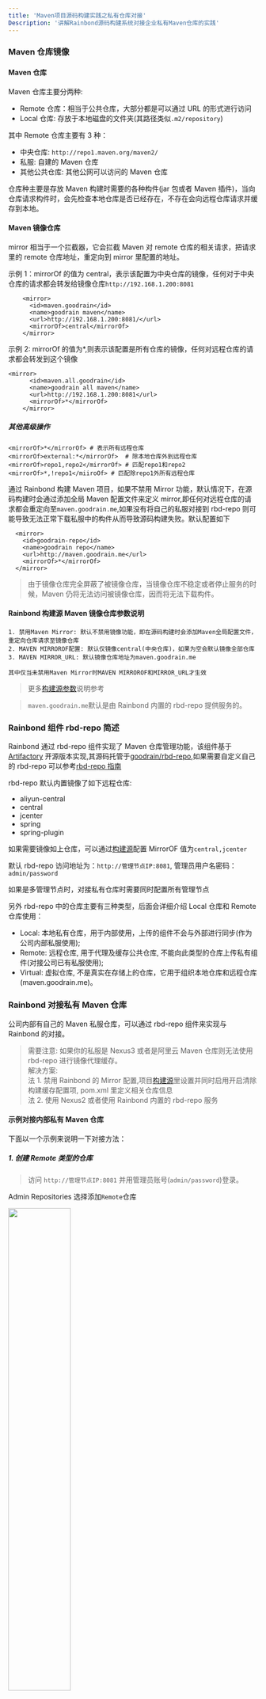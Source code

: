 ```yaml
---
title: 'Maven项目源码构建实践之私有仓库对接'
Description: '讲解Rainbond源码构建系统对接企业私有Maven仓库的实践'
---
```


### Maven 仓库镜像

#### Maven 仓库

Maven 仓库主要分两种:

- Remote 仓库：相当于公共仓库，大部分都是可以通过 URL 的形式进行访问
- Local 仓库: 存放于本地磁盘的文件夹(其路径类似`.m2/repository`)

其中 Remote 仓库主要有 3 种：

- 中央仓库: `http://repo1.maven.org/maven2/`
- 私服: 自建的 Maven 仓库
- 其他公共仓库: 其他公网可以访问的 Maven 仓库

仓库种主要是存放 Maven 构建时需要的各种构件(jar 包或者 Maven 插件)，当向仓库请求构件时，会先检查本地仓库是否已经存在，不存在会向远程仓库请求并缓存到本地。

#### Maven 镜像仓库

mirror 相当于一个拦截器，它会拦截 Maven 对 remote 仓库的相关请求，把请求里的 remote 仓库地址，重定向到 mirror 里配置的地址。

示例 1：mirrorOf 的值为 central，表示该配置为中央仓库的镜像，任何对于中央仓库的请求都会转发给镜像仓库`http://192.168.1.200:8081`

```
    <mirror>
      <id>maven.goodrain</id>
      <name>goodrain maven</name>
      <url>http://192.168.1.200:8081/</url>
      <mirrorOf>central</mirrorOf>
    </mirror>
```

示例 2: mirrorOf 的值为\*,则表示该配置是所有仓库的镜像，任何对远程仓库的请求都会转发到这个镜像

```
<mirror>
      <id>maven.all.goodrain</id>
      <name>goodrain all maven</name>
      <url>http://192.168.1.200:8081</url>
      <mirrorOf>*</mirrorOf>
    </mirror>
```

##### 其他高级操作

```
<mirrorOf>*</mirrorOf> # 表示所有远程仓库
<mirrorOf>external:*</mirrorOf>  # 除本地仓库外到远程仓库
<mirrorOf>repo1,repo2</mirrorOf> # 匹配repo1和repo2
<mirrorOf>*,!repo1</miiroOf> # 匹配除repo1外所有远程仓库
```

通过 Rainbond 构建 Maven 项目，如果不禁用 Mirror 功能，默认情况下，在源码构建时会通过添加全局 Maven 配置文件来定义 mirror,即任何对远程仓库的请求都会重定向至`maven.goodrain.me`,如果没有将自己的私服对接到 rbd-repo 则可能导致无法正常下载私服中的构件从而导致源码构建失败。默认配置如下

```
  <mirror>
    <id>goodrain-repo</id>
    <name>goodrain repo</name>
    <url>http://maven.goodrain.me</url>
    <mirrorOf>*</mirrorOf>
  </mirror>
```

> 由于镜像仓库完全屏蔽了被镜像仓库，当镜像仓库不稳定或者停止服务的时候，Maven 仍将无法访问被镜像仓库，因而将无法下载构件。

#### Rainbond 构建源 Maven 镜像仓库参数说明

```
1. 禁用Maven Mirror: 默认不禁用镜像功能，即在源码构建时会添加Maven全局配置文件，重定向仓库请求至镜像仓库
2. MAVEN MIRROROF配置: 默认仅镜像central(中央仓库)，如果为空会默认镜像全部仓库
3. MAVEN MIRROR_URL: 默认镜像仓库地址为maven.goodrain.me

其中仅当未禁用Maven Mirror时MAVEN MIRROROF和MIRROR_URL才生效
```

> 更多[构建源参数](../../user-manual/app-service-manage/service-source/)说明参考

> `maven.goodrain.me`默认是由 Rainbond 内置的 rbd-repo 提供服务的。

### Rainbond 组件 rbd-repo 简述

Rainbond 通过 rbd-repo 组件实现了 Maven 仓库管理功能，该组件基于 [Artifactory](https://www.jfrog.com/open-source/) 开源版本实现,其源码托管于[goodrain/rbd-repo](https://github.com/goodrain/rbd-repo.git),如果需要自定义自己的 rbd-repo 可以参考[rbd-repo 指南](../../user-operations/op-guide/op-repo/)

rbd-repo 默认内置镜像了如下远程仓库:

- aliyun-central
- central
- jcenter
- spring
- spring-plugin

如果需要镜像如上仓库，可以通过[构建源](../../user-manual/app-service-manage/service-source/)配置 MirrorOF 值为`central,jcenter`

默认 rbd-repo 访问地址为：`http://管理节点IP:8081`, 管理员用户名密码：`admin/password`

如果是多管理节点时，对接私有仓库时需要同时配置所有管理节点

另外 rbd-repo 中的仓库主要有三种类型，后面会详细介绍 Local 仓库和 Remote 仓库使用：

- Local: 本地私有仓库，用于内部使用，上传的组件不会与外部进行同步(作为公司内部私服使用);
- Remote: 远程仓库, 用于代理及缓存公共仓库, 不能向此类型的仓库上传私有组件(对接公司已有私服使用);
- Virtual: 虚拟仓库, 不是真实在存储上的仓库，它用于组织本地仓库和远程仓库(maven.goodrain.me)。

### Rainbond 对接私有 Maven 仓库

公司内部有自己的 Maven 私服仓库，可以通过 rbd-repo 组件来实现与 Rainbond 的对接。

> 需要注意: 如果你的私服是 Nexus3 或者是阿里云 Maven 仓库则无法使用 rbd-repo 进行镜像代理缓存。  
> 解决方案:  
> 法 1. 禁用 Rainbond 的 Mirror 配置,项目[构建源](../../user-manual/app-service-manage/service-source/)里设置并同时启用开启清除构建缓存配置项, pom.xml 里定义相关仓库信息  
> 法 2. 使用 Nexus2 或者使用 Rainbond 内置的 rbd-repo 服务

#### 示例对接内部私有 Maven 仓库

下面以一个示例来说明一下对接方法：

##### 1. 创建 Remote 类型的仓库

> 访问 `http://管理节点IP:8081` 并用管理员账号(`admin/password`)登录。

Admin Repositories 选择添加`Remote`仓库

<img src="https://static.goodrain.com/images/acp/docs/bestpractice/maven/connect-external-maven02.png" width="50%" />

选择新建 Remote（远程）仓库

<img src="https://static.goodrain.com/images/acp/docs/bestpractice/maven/connect-external-maven03.png" width="80%" />

Remote（远程）仓库类型选择 Maven

<img src="https://static.goodrain.com/images/acp/docs/bestpractice/maven/connect-external-maven04.png" width="80%" />

配置 Remote（远程）仓库,其中需要注意 Maven 的 URL 可以通过浏览器访问能够正常列出相关构件

<img src="https://static.goodrain.com/images/acp/docs/bestpractice/maven/connect-external-maven05.png" width="85%" />

**_Repository Key：_**仓库的名称，不能与其他仓库重名，示例的仓库名为： `demo-repo`

**_URL ：_**远程仓库的地址 如果您外部的 Maven 仓库是 Artifactory 搭建，地址类似于 `http://<maven域名>/artifactory/list/<仓库名>/` ，如果您的外部仓库是 Nexus 搭建，地址类似于 `http://maven域名/nexus/content/repositories/<仓库名>/`

URL 地址填写完成后，可以点击 **_Test_** 按钮测试连接的有效性，如果连接有效可以点击 “**_Save & Finish_**” 按钮完成创建。

##### 2. 将新建仓库添加到`libs-release`虚拟仓库中（重要）

内部仓库默认会创建一个名为 `libs-release`的虚拟仓库，虚拟仓库（virtual）并不是真实的仓库，它是用于组织本地仓库和远程仓库的逻辑单元。由于云帮镜像了所有仓库地址，因此需要将远程仓库加到虚拟仓库中。

Admin——>Repositories——>Virtual 选择 `libs-release`

<img src="https://static.goodrain.com/images/acp/docs/bestpractice/maven/connect-external-maven06.png" width="85%" />

##### 3. 验证添加是否成功

访问`http://<管理节点>:8081/artifactory/list/libs-release/`或者管理节点访问`maven.goodrain.me`看能否列出你新添加私服的构件。

### 使用 Rainbond 内置的 Maven 仓库

如果您没有 Maven 仓库管理系统，可以直接使用 Rainbond 内置的 Maven 仓库管理系统。下面介绍操作步骤：

1. 创建 **Local** 类型的 Maven 仓库。示例创建一个`Local` 类型的 Maven 仓库，名称为 `repo-local`
2. 向本地仓库`repo-local`上传自己的 jar 包
3. 查看依赖声明信息
4. 将 repo-local 添加到`libs-release` 虚拟仓库中

<img src="https://static.goodrain.com/images/acp/docs/bestpractice/maven/connect-external-maven07.png" width="85%" />

<img src="https://static.goodrain.com/images/acp/docs/bestpractice/maven/connect-external-maven08.png" width="80%" />

<img src="https://static.goodrain.com/images/acp/docs/bestpractice/maven/connect-external-maven09.png" width="90%" />

访问`http://<管理节点>:8081/artifactory/list/libs-release/`或者管理节点访问`maven.goodrain.me`看能否列出你新添加的构件。
